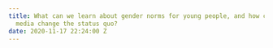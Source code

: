```yaml
---
title: What can we learn about gender norms for young people, and how can branded
  media change the status quo?
date: 2020-11-17 22:24:00 Z
---
```


